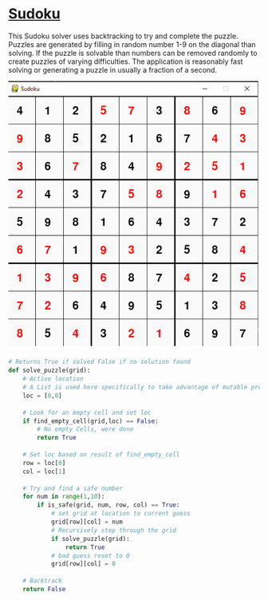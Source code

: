 # [Sudoku](https://github.com/petepeg/PySudoku)

This Sudoku solver uses backtracking to try and complete the puzzle. Puzzles are generated by filling in random number 1-9 on the diagonal than solving. If the puzzle is solvable than numbers can be removed randomly to create puzzles of varying difficulties. The application is reasonably fast solving or generating a puzzle in usually a fraction of a second.

![SudoKu](./PySudoku/Sudoku.png)

```python
# Returns True if solved False if no solution found
def solve_puzzle(grid):
    # Active location
    # A List is used here specifically to take advantage of mutable properties of lists in python and their leaky scope
    loc = [0,0]
    
    # Look for an empty cell and set loc
    if find_empty_cell(grid,loc) == False:
        # No empty Cells, were done
        return True
    
    # Set loc based on result of find_empty_cell
    row = loc[0]
    col = loc[1]
    
    # Try and find a safe number
    for num in range(1,10):
        if is_safe(grid, num, row, col) == True:
            # set grid at location to current guess
            grid[row][col] = num
            # Recursively step through the grid
            if solve_puzzle(grid):
                return True
            # bad guess reset to 0
            grid[row][col] = 0
    
    # Backtrack
    return False
```
